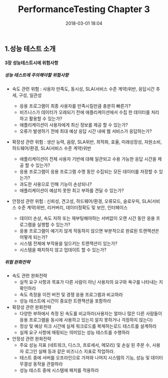 ﻿---
layout: post
title:  "PerformanceTesting Chapter 3"
date:   2018-03-01 18:04
---
## 1.성능 테스트 소개

#### 3장 성능테스트시에 위험사항
##### 성능 테스트에 주의해야할 위험사항
- 속도 관련 위험 : 사용자 만족도, 동시성, SLA(서비스 수준 계약)위반, 응답시간 추세, 구성, 일관성
	- 응용 프로그램이 최종 사용자를 만족시킬만큼 충분히 빠른가?
	- 비즈니스가 데이터가 오래되기 전에 애플리케이션에서 수집 한 데이터를 처리하고 활용할 수 있는가?
	- 애플리케이션이 사용자에게 최신 정보를 제공 할 수 있는가?
	- 오류가 발생하기 전에 최대 예상 응답 시간 내에 웹 서비스가 응답하는가?

- 확장성 관련 위험 : 생산 능력, 음량, SLA위반, 최적화, 효율, 미래성장성, 자원소비, 하드웨어/환경, SLA(서비스 수준 계약)위반
	- 애플리케이션이 전체 사용자 기반에 대해 일관되고 수용 가능한 응답 시간을 제공 할 수 있는가?
	- 응용 프로그램이 응용 프로그램 수명 동안 수집되는 모든 데이터를 저장할 수 있는가?
	- 과도한 사용으로 인해 기능이 손상되나?
	- 애플리케이션이 예상치 못한 최고 부하를 견딜 수 있는가?

- 안정성 관련 위험 : 신뢰성, 견고성, 하드웨어/환경, 오류모드, 슬로우릭, SLA(서비스 수준 계약)위반, 리커버리, 데이터정확도 및 보안, 인터페이스
	- 데이터 손상, 속도 저하 또는 재부팅해야하는 서버없이 오랜 시간 동안 응용 프로그램을 실행할 수 있는가?
	- 응용 프로그램이 예기치 않게 작동하지 않으면 부분적으로 완료된 트랜잭션은 어떻게 되는가?
	- 시스템 전체에 부작용을 일으키는 트랜잭션이 있는가?
	- 시스템을 패치하지 않고 업데이트 할 수 있는가?

##### 위험 완화전략
- 속도 관련 완화전략
	- 실적 요구 사항과 목표가 다른 사람이 아닌 사용자의 요구와 욕구를 나타내는 지 확인하라
	- 속도 측정을 이전 버전 및 경쟁 응용 프로그램과 비교하라
	- 성능 테스트에 시간이 중요한 트랜잭션을 포함하라
- 확장성 관련 완화전략
	- 다양한 부하에서 측정 된 속도를 비교하라(사용자는 얼마나 많은 다른 사람들이 응용 프로그램을 동시에 사용하고 있는지 알지 못하거나 걱정하지 않는다)
	- 정상 및 예상 피크 시간에 실제 워크로드를 복제하는로드 테스트를 설계하라
	- 실제 요구 사항에 매핑되는 의미있는 성능 테스트를 수행하라
- 안정성 관련 완화전략
	- 주요 성능 지표 (네트워크, 디스크, 프로세서, 메모리) 및 손실 된 주문 수, 사용자 로그인 실패 등과 같은 비즈니스 지표로 작업하라.
	- 테스트 중에 서버를 오프라인으로 가져와 나머지 시스템의 기능, 성능 및 데이터 무결성 동작을 관찰하라
	- 성능 테스트 중에 시스템에 패치를 적용하라